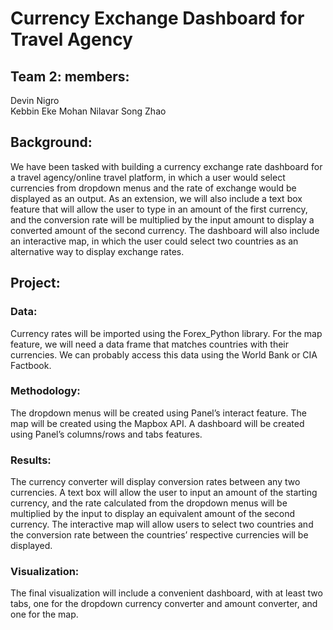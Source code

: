 # Currency Exchange Dashboard for Travel Agency

## Team 2: members:
Devin Nigro\
Kebbin Eke
Mohan Nilavar
Song Zhao


## Background:
We have been tasked with building a currency exchange rate dashboard for a travel agency/online travel platform, in which a user would select currencies from dropdown menus and the rate of exchange would be displayed as an output. As an extension, we will also include a text box feature that will allow the user to type in an amount of the first currency, and the conversion rate will be multiplied by the input amount to display a converted amount of the second currency. The dashboard will also include an interactive map, in which the user could select two countries as an alternative way to display exchange rates.


## Project:
### Data:
Currency rates will be imported using the Forex_Python library.
For the map feature, we will need a data frame that matches countries with their currencies. We can probably access this data using the World Bank or CIA Factbook.

### Methodology:
The dropdown menus will be created using Panel’s interact feature.
The map will be created using the Mapbox API.
A dashboard will be created using Panel’s columns/rows and tabs features.

### Results:
The currency converter will display conversion rates between any two currencies.
A text box will allow the user to input an amount of the starting currency, and the rate calculated from the dropdown menus will be multiplied by the input to display an equivalent amount of the second currency.
The interactive map will allow users to select two countries and the conversion rate between the countries’ respective currencies will be displayed.

### Visualization:
The final visualization will include a convenient dashboard, with at least two tabs, one for the dropdown currency converter and amount converter, and one for the map.
